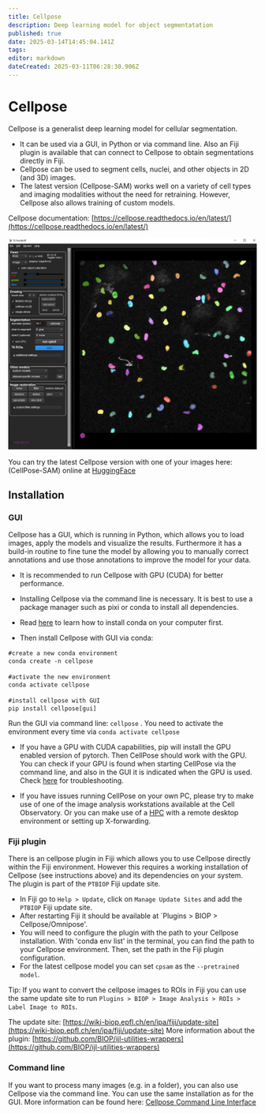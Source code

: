 ```yaml
---
title: Cellpose
description: Deep learning model for object segmentatation
published: true
date: 2025-03-14T14:45:04.141Z
tags: 
editor: markdown
dateCreated: 2025-03-11T06:28:30.906Z
---
```


# Cellpose

Cellpose is a generalist deep learning model for cellular segmentation.   
- It can be used via a GUI, in Python or via command line. Also an Fiji plugin is available that can connect to Cellpose to obtain segmentations directly in Fiji. 
- Cellpose can be used to segment cells, nuclei, and other objects in 2D (and 3D) images. 
- The latest version (Cellpose-SAM) works well on a variety of cell types and imaging modalities without the need for retraining. However, Cellpose also allows training of custom models.

Cellpose documentation: [https://cellpose.readthedocs.io/en/latest/](https://cellpose.readthedocs.io/en/latest/)

![cellpose.png](images/cellpose_01.png)

You can try the latest Cellpose version with one of your images here:(CellPose-SAM) online at [HuggingFace](https://huggingface.co/spaces/mouseland/cellpose)

## Installation

### GUI
Cellpose has a GUI, which is running in Python, which allows you to load images, apply the models and visualize the results. Furthermore it has a build-in routine to fine tune the model by allowing you to manually correct annotations and use those annotations to improve the model for your data.

- It is recommended to run Cellpose with GPU (CUDA) for better performance.   
- Installing Cellpose via the command line is necessary. It is best to use a package manager such as pixi or conda to install all dependencies.   
- Read [here](conda.md) to learn how to install conda on your computer first.   

- Then install Cellpose with GUI via conda:
  
```
#create a new conda environment
conda create -n cellpose   

#activate the new environment
conda activate cellpose   

#install cellpose with GUI
pip install cellpose[gui]
```

Run the GUI via command line: ```cellpose``` . You need to activate the environment every time via `conda activate cellpose`   

- If you have a GPU with CUDA capabilities, pip will install the GPU enabled version of pytorch. Then CellPose should work with the GPU. You can check if your GPU is found when starting CellPose via the command line, and also in the GUI it is indicated when the GPU is used. Check [here](https://github.com/MouseLand/cellpose#gpu-version-cuda-on-windows-or-linux) for troubleshooting.   

- If you have issues running CellPose on your own PC, please try to make use of one of the image analysis workstations available at the Cell Observatory. Or you can make use of a [HPC](../computing/hpc.md) with a remote desktop environment or setting up X-forwarding.   

### Fiji plugin
There is an cellpose plugin in Fiji which allows you to use Cellpose directly within the Fiji environment. However this requires a working installation of Cellpose (see instructions above) and its dependencies on your system. The plugin is part of the `PTBIOP` Fiji update site.   
- In Fiji go to `Help > Update`, click on `Manage Update Sites` and add the `PTBIOP` Fiji update site.   
- After restarting Fiji it should be available at `Plugins > BIOP > Cellpose/Omnipose'.   
- You will need to configure the plugin with the path to your Cellpose installation. With 'conda env list' in the terminal, you can find the path to your Cellpose environment. Then, set the path in the Fiji plugin configuration.
- For the latest cellpose model you can set `cpsam` as the `--pretrained model`.

Tip: If you want to convert the cellpose images to ROIs in Fiji you can use the same update site to run `Plugins > BIOP > Image Analysis > ROIs > Label Image to ROIs`.

The update site: [https://wiki-biop.epfl.ch/en/ipa/fiji/update-site](https://wiki-biop.epfl.ch/en/ipa/fiji/update-site)
More information about the plugin: [https://github.com/BIOP/ijl-utilities-wrappers](https://github.com/BIOP/ijl-utilities-wrappers)

### Command line
If you want to process many images (e.g. in a folder), you can also use Cellpose via the command line. You can use the same installation as for the GUI.
More information can be found here: [Cellpose Command Line Interface](https://cellpose.readthedocs.io/en/latest/command.html#command-line-examples)
